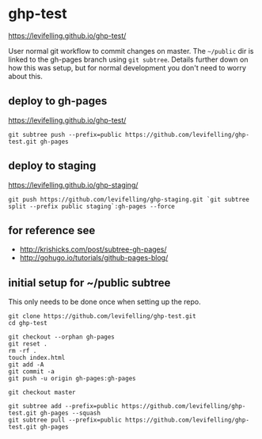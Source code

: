 # ghp-test 

https://levifelling.github.io/ghp-test/

User normal git workflow to commit changes on master. The `~/public` dir is linked to the gh-pages branch using `git subtree`. Details further down on how this was setup, but for normal development you don't need to worry about this.

## deploy to gh-pages
https://levifelling.github.io/ghp-test/

```
git subtree push --prefix=public https://github.com/levifelling/ghp-test.git gh-pages
```

## deploy to staging
https://levifelling.github.io/ghp-staging/

```
git push https://github.com/levifelling/ghp-staging.git `git subtree split --prefix public staging`:gh-pages --force
```

## for reference see
- http://krishicks.com/post/subtree-gh-pages/
- http://gohugo.io/tutorials/github-pages-blog/


## initial setup for ~/public subtree
This only needs to be done once when setting up the repo. 
```
git clone https://github.com/levifelling/ghp-test.git
cd ghp-test

git checkout --orphan gh-pages
git reset .
rm -rf .
touch index.html
git add -A
git commit -a
git push -u origin gh-pages:gh-pages

git checkout master 

git subtree add --prefix=public https://github.com/levifelling/ghp-test.git gh-pages --squash
git subtree pull --prefix=public https://github.com/levifelling/ghp-test.git gh-pages
```
